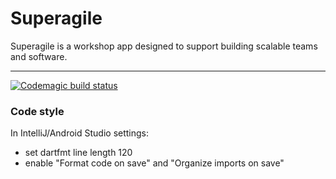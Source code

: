 # Superagile

Superagile is a workshop app designed to support building scalable teams and software.

---

[![Codemagic build status](https://api.codemagic.io/apps/5f6056634a6ea4ac8fb12388/5f6056634a6ea4ac8fb12387/status_badge.svg)](https://codemagic.io/apps/5f6056634a6ea4ac8fb12388/5f6056634a6ea4ac8fb12387/latest_build)

### Code style
In IntelliJ/Android Studio settings:
* set dartfmt line length 120
* enable "Format code on save" and "Organize imports on save"
